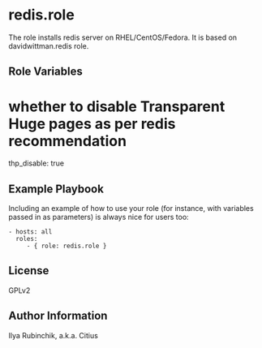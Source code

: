 redis.role
=========

The role installs redis server on RHEL/CentOS/Fedora.
It is based on davidwittman.redis role.

Role Variables
--------------

# whether to disable Transparent Huge pages as per redis recommendation
thp_disable: true

Example Playbook
----------------

Including an example of how to use your role (for instance, with variables passed in as parameters) is always nice for users too:

    - hosts: all
      roles:
         - { role: redis.role }

License
-------

GPLv2

Author Information
------------------

Ilya Rubinchik, a.k.a. Citius
